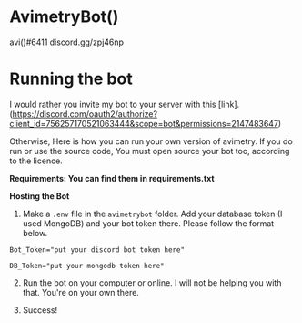 # AvimetryBot()


avi()#6411
discord.gg/zpj46np

# Running the bot
I would rather you invite my bot to your server with this [link].(https://discord.com/oauth2/authorize?client_id=756257170521063444&scope=bot&permissions=2147483647)

Otherwise, Here is how you can run your own version of avimetry. If you do run or use the source code, You must open source your bot too, according to the licence.

**Requirements: You can find them in requirements.txt**

**Hosting the Bot**
1. Make a `.env` file in the `avimetrybot` folder. Add your database token (I used MongoDB) and your bot token there. Please follow the format below.
```
Bot_Token="put your discord bot token here"

DB_Token="put your mongodb token here"
```
2. Run the bot on your computer or online. I will not be helping you with that. You're on your own there. 

3. Success!
